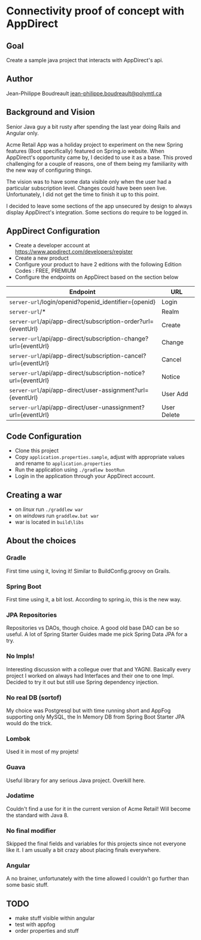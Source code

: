 # Connectivity proof of concept with AppDirect
## Goal
Create a sample java project that interacts with AppDirect's api.

## Author
Jean-Philippe Boudreault
jean-philippe.boudreault@polymtl.ca

## Background and Vision
Senior Java guy a bit rusty after spending the last year doing Rails and Angular only.

Acme Retail App was a holiday project to experiment on the new Spring features (Boot specifically) featured on Spring.io 
website. When AppDirect's opportunity came by, I decided to use it as a base. This proved challenging for a couple of 
reasons, one of them being my familiarity with the new way of configuring things.

The vision was to have some data visible only when the user had a particular subscription level. Changes could have been
seen live. Unfortunately, I did not get the time to finish it up to this point.

I decided to leave some sections of the app unsecured by design to always display AppDirect's integration. Some sections
do require to be logged in.

## AppDirect Configuration
* Create a developer account at https://www.appdirect.com/developers/register
* Create a new product
* Configure your product to have 2 editions with the following Edition Codes : FREE, PREMIUM
* Configure the endpoints on AppDirect based on the section below

| Endpoint                                                        | URL         |
| -------------------------------------------------------------- | ----------- |
| `server-url`/login/openid?openid_identifier={openid}           | Login       |
| `server-url`/*                                                 | Realm       |
| `server-url`/api/app-direct/subscription-order?url={eventUrl}  | Create      |
| `server-url`/api/app-direct/subscription-change?url={eventUrl} | Change      |
| `server-url`/api/app-direct/subscription-cancel?url={eventUrl} | Cancel      |
| `server-url`/api/app-direct/subscription-notice?url={eventUrl} | Notice      |
| `server-url`/api/app-direct/user-assignment?url={eventUrl}     | User Add    |
| `server-url`/api/app-direct/user-unassignment?url={eventUrl}   | User Delete |

## Code Configuration
* Clone this project
* Copy `application.properties.sample`, adjust with appropriate values and rename to `application.properties`
* Run the application using `./gradlew bootRun`
* Login in the application through your AppDirect account.

## Creating a war
* on *linux* run `./graddlew war`
* on *windows* run `graddlew.bat war`
* war is located in `build\libs`

## About the choices
### Gradle
First time using it, loving it! Similar to BuildConfig.groovy on Grails.

### Spring Boot
First time using it, a bit lost. According to spring.io, this is the new way.

### JPA Repositories
Repositories vs DAOs, though choice. A good old base DAO can be so useful. A lot of Spring Starter Guides made me 
pick Spring Data JPA for a try.

### No Impls!
Interesting discussion with a collegue over that and YAGNI. Basically every project I worked on always had Interfaces and their one to one Impl.
Decided to try it out but still use Spring dependency injection.

### No real DB (sortof)
My choice was Postgresql but with time running short and AppFog supporting only MySQL, 
the In Memory DB from Spring Boot Starter JPA would do the trick.

### Lombok
Used it in most of my projets! 

### Guava
Useful library for any serious Java project. Overkill here.

### Jodatime
Couldn't find a use for it in the current version of Acme Retail! Will become the standard with Java 8.

### No final modifier
Skipped the final fields and variables for this projects since not everyone like it. I am usually a bit crazy
about placing finals everywhere.

### Angular
A no brainer, unfortunately with the time allowed I couldn't go further than some basic stuff.

## TODO
* make stuff visible within angular
* test with appfog
* order properties and stuff
